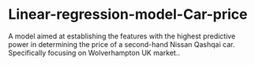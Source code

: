 # Linear-regression-model-Car-price
A model aimed at establishing the features with the highest predictive power in determining the price of a second-hand Nissan Qashqai car.  Specifically focusing on Wolverhampton UK market..
